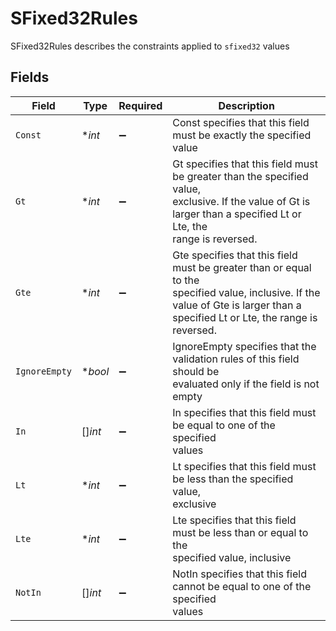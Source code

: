 # SFixed32Rules

SFixed32Rules describes the constraints applied to `sfixed32` values


## Fields

| Field                                                                                                                                                                             | Type                                                                                                                                                                              | Required                                                                                                                                                                          | Description                                                                                                                                                                       |
| --------------------------------------------------------------------------------------------------------------------------------------------------------------------------------- | --------------------------------------------------------------------------------------------------------------------------------------------------------------------------------- | --------------------------------------------------------------------------------------------------------------------------------------------------------------------------------- | --------------------------------------------------------------------------------------------------------------------------------------------------------------------------------- |
| `Const`                                                                                                                                                                           | **int*                                                                                                                                                                            | :heavy_minus_sign:                                                                                                                                                                | Const specifies that this field must be exactly the specified value                                                                                                               |
| `Gt`                                                                                                                                                                              | **int*                                                                                                                                                                            | :heavy_minus_sign:                                                                                                                                                                | Gt specifies that this field must be greater than the specified value,<br/> exclusive. If the value of Gt is larger than a specified Lt or Lte, the<br/> range is reversed.       |
| `Gte`                                                                                                                                                                             | **int*                                                                                                                                                                            | :heavy_minus_sign:                                                                                                                                                                | Gte specifies that this field must be greater than or equal to the<br/> specified value, inclusive. If the value of Gte is larger than a<br/> specified Lt or Lte, the range is reversed. |
| `IgnoreEmpty`                                                                                                                                                                     | **bool*                                                                                                                                                                           | :heavy_minus_sign:                                                                                                                                                                | IgnoreEmpty specifies that the validation rules of this field should be<br/> evaluated only if the field is not empty                                                             |
| `In`                                                                                                                                                                              | []*int*                                                                                                                                                                           | :heavy_minus_sign:                                                                                                                                                                | In specifies that this field must be equal to one of the specified<br/> values                                                                                                    |
| `Lt`                                                                                                                                                                              | **int*                                                                                                                                                                            | :heavy_minus_sign:                                                                                                                                                                | Lt specifies that this field must be less than the specified value,<br/> exclusive                                                                                                |
| `Lte`                                                                                                                                                                             | **int*                                                                                                                                                                            | :heavy_minus_sign:                                                                                                                                                                | Lte specifies that this field must be less than or equal to the<br/> specified value, inclusive                                                                                   |
| `NotIn`                                                                                                                                                                           | []*int*                                                                                                                                                                           | :heavy_minus_sign:                                                                                                                                                                | NotIn specifies that this field cannot be equal to one of the specified<br/> values                                                                                               |